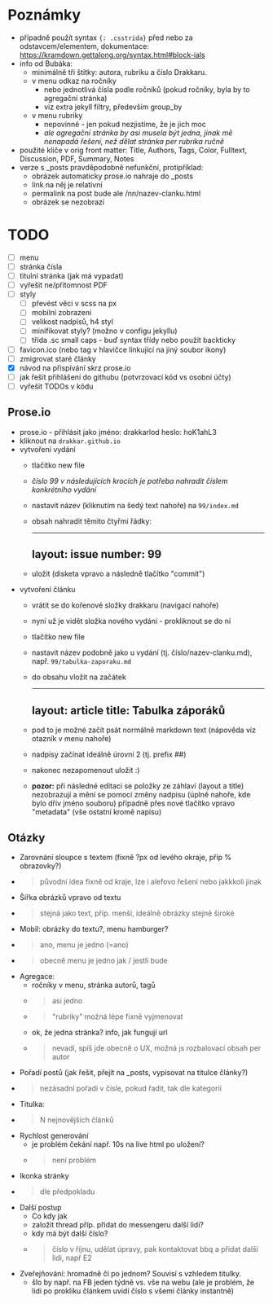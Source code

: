 
# Poznámky

- případně použít syntax `{: .csstrida}` před nebo za odstavcem/elementem, dokumentace: https://kramdown.gettalong.org/syntax.html#block-ials
- info od Bubáka:
    - minimálně tři štítky: autora, rubriku a číslo Drakkaru.
    - v menu odkaz na ročníky
        - nebo jednotlivá čísla podle ročníků (pokud ročníky, byla by to agregační stránka)
        - viz extra jekyll filtry, především group_by
    - v menu rubriky
        - nepovinné - jen pokud nezjistíme, že je jich moc
        - _ale agregační stránka by asi musela být jedna, jinak mě nenapadá řešení, než dělat stránka per rubrika ručně_
- použité klíče v orig front matter: Title, Authors, Tags, Color, Fulltext, Discussion, PDF, Summary, Notes
- verze s _posts pravděpodobně nefunkční, protipříklad:
    - obrázek automaticky prose.io nahraje do _posts
    - link na něj je relativní
    - permalink na post bude ale /nn/nazev-clanku.html
    - obrázek se nezobrazí

# TODO

- [ ] menu
- [ ] stránka čísla
- [ ] titulní stránka (jak má vypadat)
- [ ] vyřešit ne/přítomnost PDF
- [ ] styly
    - [ ] převést věci v scss na px
    - [ ] mobilní zobrazení
    - [ ] velikost nadpisů, h4 styl
    - [ ] minifikovat styly? (možno v configu jekyllu)
    - [ ] třída .sc small caps - buď syntax třídy nebo použít backticky
- [ ] favicon.ico (nebo tag v hlavičce linkující na jiný soubor ikony)
- [ ] zmigrovat staré články
- [x] návod na přispívání skrz prose.io
- [ ] jak řešit přihlášení do githubu (potvrzovací kód vs osobní účty)
- [ ] vyřešit TODOs v kódu

## Prose.io

- prose.io - přihlásit jako jméno: drakkarlod heslo: hoK1ahL3
- kliknout na `drakkar.github.io`
- vytvoření vydání
    - tlačítko new file
    - _číslo 99 v následujících krocích je potřeba nahradit číslem konkrétního vydání_
    - nastavit název (kliknutím na šedý text nahoře) na `99/index.md`
    - obsah nahradit těmito čtyřmi řádky:

        ---
        layout: issue
        number: 99
        ---

    - uložit (disketa vpravo a následně tlačítko "commit")
- vytvoření článku
    - vrátit se do kořenové složky drakkaru (navigací nahoře)
    - nyní už je vidět složka nového vydání - prokliknout se do ní
    - tlačítko new file
    - nastavit název podobně jako u vydání (tj. číslo/nazev-clanku.md), např. `99/tabulka-zaporaku.md`
    - do obsahu vložit na začátek

        ---
        layout: article
        title: Tabulka záporáků
        ---

    - pod to je možné začít psát normálně markdown text (nápověda viz otazník v menu nahoře)
    - nadpisy začínat ideálně úrovní 2 (tj. prefix ##)
    - nakonec nezapomenout uložit :)
    - __pozor:__ při následné editaci se položky ze záhlaví (layout a title) nezobrazují a mění se pomocí změny nadpisu (úplně nahoře, kde bylo dřív jméno souboru) případně přes nové tlačítko vpravo "metadata" (vše ostatní kromě napisu)

## Otázky

- Zarovnání sloupce s textem (fixně ?px od levého okraje, příp % obrazovky?)
- > původní idea fixně od kraje, lze i alefovo řešení nebo jakkkoli jinak
- Šířka obrázků vpravo od textu
- > stejná jako text, příp. menší, ideálně obrázky stejně široké
- Mobil: obrázky do textu?, menu hamburger?
- > ano, menu je jedno (=ano)
- > obecně menu je jedno jak / jestli bude
- Agregace:
    - ročníky v menu, stránka autorů, tagů
    - > asi jedno
    - > "rubriky" možná lépe fixně vyjmenovat
    - ok, že jedna stránka? info, jak fungují url
    - > nevadí, spíš jde obecně o UX, možná js rozbalovací obsah per autor
- Pořadí postů (jak řešit, přejít na _posts, vypisovat na titulce články?)
- > nezásadní pořadí v čísle, pokud řadit, tak dle kategorií
- Titulka:
- > N nejnovějších článků
- Rychlost generování
    - je problém čekání např. 10s na live html po uložení?
    - > není problém
- Ikonka stránky
- > dle předpokladu
- Další postup
    - Co kdy jak
    - založit thread příp. přidat do messengeru další lidi?
    - kdy má být další číslo?
    - > číslo v říjnu, udělat úpravy, pak kontaktovat bbq a přidat další lidi, např E2
- Zveřejňování: hromadně či po jednom? Souvisí s vzhledem titulky.
    - šlo by např. na FB jeden týdně vs. vše na webu (ale je problém, že lidi po prokliku článkem uvidí číslo s všemi články instantně)
